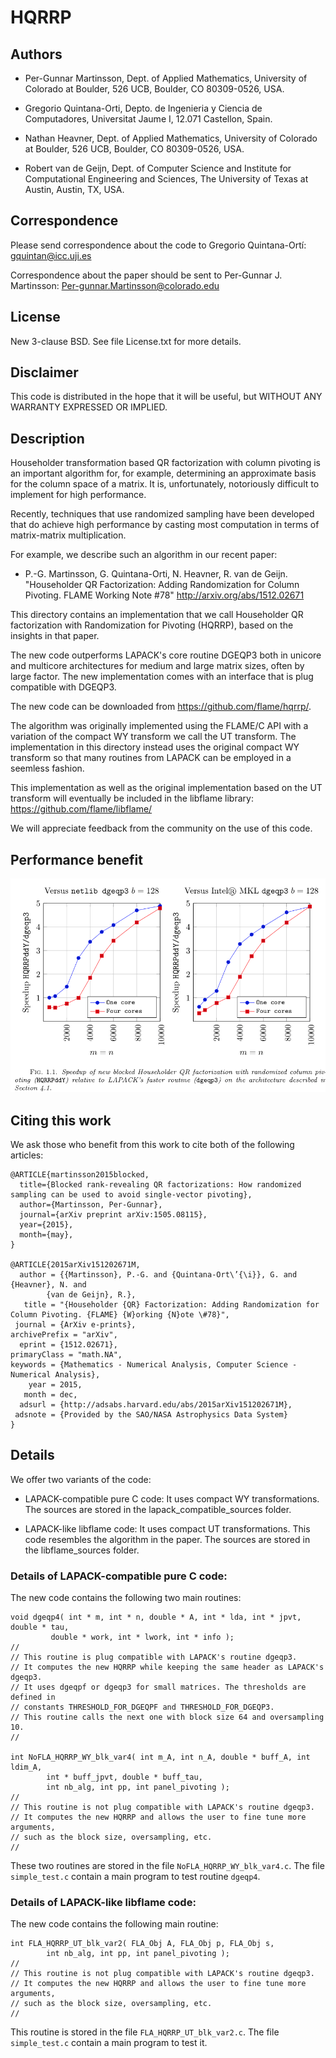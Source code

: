 # HQRRP

## Authors

* Per-Gunnar Martinsson,
  Dept. of Applied Mathematics,
  University of Colorado at Boulder,
  526 UCB, Boulder, CO 80309-0526, USA.

* Gregorio Quintana-Orti,
  Depto. de Ingenieria y Ciencia de Computadores,
  Universitat Jaume I,
  12.071 Castellon, Spain.

* Nathan Heavner,
  Dept. of Applied Mathematics,
  University of Colorado at Boulder,
  526 UCB, Boulder, CO 80309-0526, USA.

* Robert van de Geijn,
  Dept. of Computer Science and Institute for Computational Engineering and
  Sciences,
  The University of Texas at Austin,
  Austin, TX, USA.

## Correspondence

Please send correspondence about the code to 
Gregorio Quintana-Ortí: <gquintan@icc.uji.es>

Correspondence about the paper should be sent to
Per-Gunnar J. Martinsson: <Per-gunnar.Martinsson@colorado.edu>

## License

New 3-clause BSD.
See file License.txt for more details.

## Disclaimer

This code is distributed in the hope that it will be useful, but
WITHOUT ANY WARRANTY EXPRESSED OR IMPLIED. 

## Description

Householder transformation based QR factorization with column pivoting is an 
important algorithm for, for example, determining an approximate basis for 
the column space of a matrix. It is, unfortunately, notoriously difficult to 
implement for high performance.

Recently, techniques that use randomized sampling have been developed that
do achieve high performance by casting most computation in terms of
matrix-matrix multiplication.

For example, we describe such an algorithm in our recent paper:

  * P.-G. Martinsson, G. Quintana-Orti, N. Heavner, R. van de Geijn.
    "Householder QR Factorization: Adding Randomization for Column Pivoting.
    FLAME Working Note #78" 
    http://arxiv.org/abs/1512.02671

This directory contains an implementation that we call Householder QR
factorization with Randomization for Pivoting (HQRRP), based on the insights 
in that paper.

The new code outperforms LAPACK's core routine DGEQP3 both in unicore and 
multicore architectures for medium and large matrix sizes, often by large 
factor. The new implementation comes with an interface that is plug 
compatible with DGEQP3. 

The new code can be downloaded from https://github.com/flame/hqrrp/.

The algorithm was originally implemented using the FLAME/C API with 
a variation of the compact WY transform we call the UT transform. The
implementation in this directory instead uses the original compact 
WY transform so that many routines from LAPACK can be employed in a 
seemless fashion.  

This implementation as well as the original implementation based on the UT
transform will eventually be included in the libflame library: 
https://github.com/flame/libflame/

We will appreciate feedback from the community on the use of this code.

## Performance benefit

![alt tag](./speedup.png)

## Citing this work

We ask those who benefit from this work 
to cite both of the following articles:

```
@ARTICLE{martinsson2015blocked,
  title={Blocked rank-revealing QR factorizations: How randomized sampling can be used to avoid single-vector pivoting},
  author={Martinsson, Per-Gunnar},
  journal={arXiv preprint arXiv:1505.08115},
  year={2015},
  month={may},
}

@ARTICLE{2015arXiv151202671M,
  author = {{Martinsson}, P.-G. and {Quintana-Ort\’{\i}}, G. and {Heavner}, N. and
        {van de Geijn}, R.},
   title = "{Householder {QR} Factorization: Adding Randomization for Column Pivoting. {FLAME} {W}orking {N}ote \#78}",
 journal = {ArXiv e-prints},
archivePrefix = "arXiv",
  eprint = {1512.02671},
primaryClass = "math.NA",
keywords = {Mathematics - Numerical Analysis, Computer Science - Numerical Analysis},
    year = 2015,
   month = dec,
  adsurl = {http://adsabs.harvard.edu/abs/2015arXiv151202671M},
 adsnote = {Provided by the SAO/NASA Astrophysics Data System}
}
```

## Details

We offer two variants of the code:

* LAPACK-compatible pure C code: 
  It uses compact WY transformations.
  The sources are stored in the lapack_compatible_sources folder.

* LAPACK-like libflame code: 
  It uses compact UT transformations.
  This code resembles the algorithm in the paper.
  The sources are stored in the libflame_sources folder.

### Details of LAPACK-compatible pure C code: 

The new code contains the following two main routines:

```
void dgeqp4( int * m, int * n, double * A, int * lda, int * jpvt, double * tau,
         double * work, int * lwork, int * info );
// 
// This routine is plug compatible with LAPACK's routine dgeqp3.
// It computes the new HQRRP while keeping the same header as LAPACK's dgeqp3.
// It uses dgeqpf or dgeqp3 for small matrices. The thresholds are defined in
// constants THRESHOLD_FOR_DGEQPF and THRESHOLD_FOR_DGEQP3.
// This routine calls the next one with block size 64 and oversampling 10.
//

int NoFLA_HQRRP_WY_blk_var4( int m_A, int n_A, double * buff_A, int ldim_A,
        int * buff_jpvt, double * buff_tau,
        int nb_alg, int pp, int panel_pivoting );
// 
// This routine is not plug compatible with LAPACK's routine dgeqp3.
// It computes the new HQRRP and allows the user to fine tune more arguments,
// such as the block size, oversampling, etc.
//
```

These two routines are stored in the file `NoFLA_HQRRP_WY_blk_var4.c`.
The file `simple_test.c` contain a main program to test routine `dgeqp4`.

### Details of LAPACK-like libflame code: 

The new code contains the following main routine:

```
int FLA_HQRRP_UT_blk_var2( FLA_Obj A, FLA_Obj p, FLA_Obj s, 
        int nb_alg, int pp, int panel_pivoting );
// 
// This routine is not plug compatible with LAPACK's routine dgeqp3.
// It computes the new HQRRP and allows the user to fine tune more arguments,
// such as the block size, oversampling, etc.
//
```

This routine is stored in the file `FLA_HQRRP_UT_blk_var2.c`.
The file `simple_test.c` contain a main program to test it.

